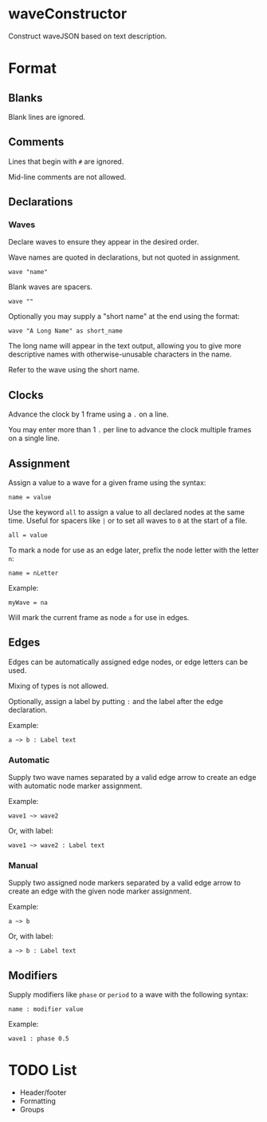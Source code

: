# waveConstructor

Construct waveJSON based on text description.

# Format

## Blanks

Blank lines are ignored.

## Comments

Lines that begin with `#` are ignored.

Mid-line comments are not allowed.

## Declarations

### Waves

Declare waves to ensure they appear in the desired order.

Wave names are quoted in declarations, but not quoted in assignment.

```
wave "name"
```

Blank waves are spacers.

```
wave ""
```


Optionally you may supply a "short name" at the end using the format:

```
wave "A Long Name" as short_name
```

The long name will appear in the text output, allowing you to give more descriptive names with otherwise-unusable characters in the name.

Refer to the wave using the short name.

## Clocks

Advance the clock by 1 frame using a `.` on a line.

You may enter more than 1 `.` per line to advance the clock multiple frames on a single line.

## Assignment

Assign a value to a wave for a given frame using the syntax:

```
name = value
```

Use the keyword `all` to assign a value to all declared nodes at the same time. Useful for spacers like `|` or to set all waves to `0` at the start of a file.

```
all = value
```

To mark a node for use as an edge later, prefix the node letter with the letter `n`:

```
name = nLetter
```

Example:

```
myWave = na
```

Will mark the current frame as node `a` for use in edges.

## Edges

Edges can be automatically assigned edge nodes, or edge letters can be used.

Mixing of types is not allowed.

Optionally, assign a label by putting `:` and the label after the edge declaration.

Example:

```
a ~> b : Label text
```

### Automatic

Supply two wave names separated by a valid edge arrow to create an edge with automatic node marker assignment.

Example:

```
wave1 ~> wave2
```

Or, with label:


```
wave1 ~> wave2 : Label text
```

### Manual

Supply two assigned node markers separated by a valid edge arrow to create an edge with the given node marker assignment.

Example:

```
a ~> b
```

Or, with label:


```
a ~> b : Label text
```


## Modifiers

Supply modifiers like `phase` or `period` to a wave with the following syntax:

```
name : modifier value
```

Example:

```
wave1 : phase 0.5
```

# TODO List

* Header/footer
* Formatting
* Groups

